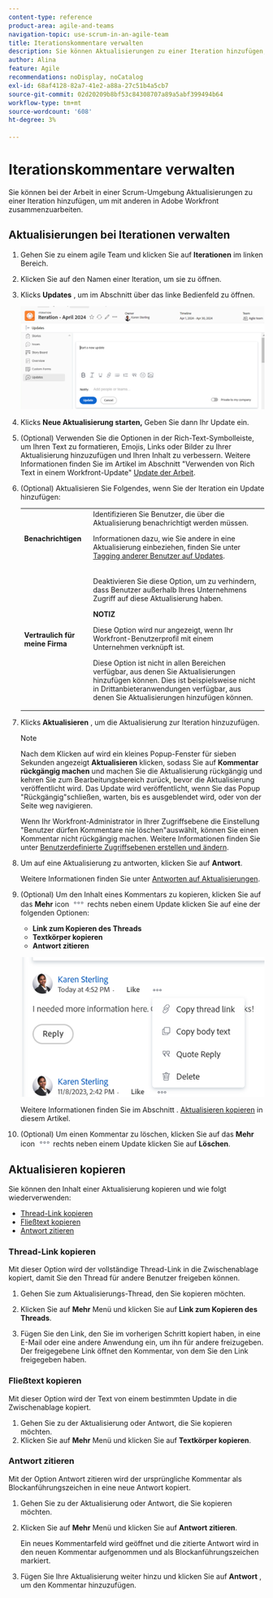 ```yaml
---
content-type: reference
product-area: agile-and-teams
navigation-topic: use-scrum-in-an-agile-team
title: Iterationskommentare verwalten
description: Sie können Aktualisierungen zu einer Iteration hinzufügen, wenn Sie in einer Scrum-Umgebung arbeiten, um mit anderen in Adobe Workfront zusammenzuarbeiten.
author: Alina
feature: Agile
recommendations: noDisplay, noCatalog
exl-id: 68af4128-82a7-41e2-a88a-27c51b4a5cb7
source-git-commit: 02d20209b8bf53c84308707a89a5abf399494b64
workflow-type: tm+mt
source-wordcount: '608'
ht-degree: 3%

---
```


# Iterationskommentare verwalten

Sie können bei der Arbeit in einer Scrum-Umgebung Aktualisierungen zu einer Iteration hinzufügen, um mit anderen in Adobe Workfront zusammenzuarbeiten.

## Aktualisierungen bei Iterationen verwalten

1. Gehen Sie zu einem agile Team und klicken Sie auf **Iterationen** im linken Bereich.
1. Klicken Sie auf den Namen einer Iteration, um sie zu öffnen.
1. Klicks **Updates** , um im Abschnitt über das linke Bedienfeld zu öffnen.

   ![](assets/updates-section-in-iteration.png)
1. Klicks **Neue Aktualisierung starten,** Geben Sie dann Ihr Update ein.
1. (Optional) Verwenden Sie die Optionen in der Rich-Text-Symbolleiste, um Ihren Text zu formatieren, Emojis, Links oder Bilder zu Ihrer Aktualisierung hinzuzufügen und Ihren Inhalt zu verbessern. Weitere Informationen finden Sie im Artikel im Abschnitt &quot;Verwenden von Rich Text in einem Workfront-Update&quot; [Update der Arbeit](/help/quicksilver/workfront-basics/updating-work-items-and-viewing-updates/update-work.md).
1. (Optional) Aktualisieren Sie Folgendes, wenn Sie der Iteration ein Update hinzufügen:

   <table style="table-layout:auto"> 
    <col> 
    <col> 
    <tbody> 
     <tr> 
      <td role="rowheader"><strong>Benachrichtigen</strong></td> 
      <td>Identifizieren Sie Benutzer, die über die Aktualisierung benachrichtigt werden müssen. <p>Informationen dazu, wie Sie andere in eine Aktualisierung einbeziehen, finden Sie unter <a href="/help/quicksilver/workfront-basics/updating-work-items-and-viewing-updates/tag-others-on-updates.md">Tagging anderer Benutzer auf Updates</a>.</p></td> 
     </tr> 
     <tr> 
      <td role="rowheader"><strong>Vertraulich für meine Firma</strong></td> 
      <td> <p>Deaktivieren Sie diese Option, um zu verhindern, dass Benutzer außerhalb Ihres Unternehmens Zugriff auf diese Aktualisierung haben.</p> 
      <p><b>NOTIZ</b></p>
      <p>Diese Option wird nur angezeigt, wenn Ihr Workfront-Benutzerprofil mit einem Unternehmen verknüpft ist.</p>
      <p>Diese Option ist nicht in allen Bereichen verfügbar, aus denen Sie Aktualisierungen hinzufügen können. Dies ist beispielsweise nicht in Drittanbieteranwendungen verfügbar, aus denen Sie Aktualisierungen hinzufügen können. </p>
      </td> 
     </tr> 
    </tbody> 
   </table>

1. Klicks **Aktualisieren** , um die Aktualisierung zur Iteration hinzuzufügen.

   >[!NOTE]
   >
   >Nach dem Klicken auf wird ein kleines Popup-Fenster für sieben Sekunden angezeigt **Aktualisieren** klicken, sodass Sie auf **Kommentar rückgängig machen** und machen Sie die Aktualisierung rückgängig und kehren Sie zum Bearbeitungsbereich zurück, bevor die Aktualisierung veröffentlicht wird. Das Update wird veröffentlicht, wenn Sie das Popup &quot;Rückgängig&quot;schließen, warten, bis es ausgeblendet wird, oder von der Seite weg navigieren.
   >
   >Wenn Ihr Workfront-Administrator in Ihrer Zugriffsebene die Einstellung &quot;Benutzer dürfen Kommentare nie löschen&quot;auswählt, können Sie einen Kommentar nicht rückgängig machen. Weitere Informationen finden Sie unter [Benutzerdefinierte Zugriffsebenen erstellen und ändern](/help/quicksilver/administration-and-setup/add-users/configure-and-grant-access/create-modify-access-levels.md).

1. Um auf eine Aktualisierung zu antworten, klicken Sie auf **Antwort**.

   Weitere Informationen finden Sie unter [Antworten auf Aktualisierungen](/help/quicksilver/workfront-basics/updating-work-items-and-viewing-updates/reply-to-updates.md).

1. (Optional) Um den Inhalt eines Kommentars zu kopieren, klicken Sie auf das **Mehr** icon ![](assets/more-icon.png) rechts neben einem Update klicken Sie auf eine der folgenden Optionen:

   * **Link zum Kopieren des Threads**
   * **Textkörper kopieren**
   * **Antwort zitieren**

   ![](assets/copy-comment-content-in-updates-section.png)

   Weitere Informationen finden Sie im Abschnitt . [Aktualisieren kopieren](#copy-an-update) in diesem Artikel.
1. (Optional) Um einen Kommentar zu löschen, klicken Sie auf das **Mehr** icon ![](assets/more-icon.png) rechts neben einem Update klicken Sie auf **Löschen**.

## Aktualisieren kopieren

Sie können den Inhalt einer Aktualisierung kopieren und wie folgt wiederverwenden:

* [Thread-Link kopieren](#copy-thread-link)
* [Fließtext kopieren](#copy-body-text)
* [Antwort zitieren](#quote-reply)

### Thread-Link kopieren

Mit dieser Option wird der vollständige Thread-Link in die Zwischenablage kopiert, damit Sie den Thread für andere Benutzer freigeben können.

1. Gehen Sie zum Aktualisierungs-Thread, den Sie kopieren möchten.

1. Klicken Sie auf **Mehr** Menü und klicken Sie auf **Link zum Kopieren des Threads**.

1. Fügen Sie den Link, den Sie im vorherigen Schritt kopiert haben, in eine E-Mail oder eine andere Anwendung ein, um ihn für andere freizugeben. Der freigegebene Link öffnet den Kommentar, von dem Sie den Link freigegeben haben.

### Fließtext kopieren

Mit dieser Option wird der Text von einem bestimmten Update in die Zwischenablage kopiert.

1. Gehen Sie zu der Aktualisierung oder Antwort, die Sie kopieren möchten.
1. Klicken Sie auf **Mehr** Menü und klicken Sie auf **Textkörper kopieren**.

### Antwort zitieren

Mit der Option Antwort zitieren wird der ursprüngliche Kommentar als Blockanführungszeichen in eine neue Antwort kopiert.

1. Gehen Sie zu der Aktualisierung oder Antwort, die Sie kopieren möchten.
1. Klicken Sie auf **Mehr** Menü und klicken Sie auf **Antwort zitieren**.

   Ein neues Kommentarfeld wird geöffnet und die zitierte Antwort wird in den neuen Kommentar aufgenommen und als Blockanführungszeichen markiert.

1. Fügen Sie Ihre Aktualisierung weiter hinzu und klicken Sie auf **Antwort** , um den Kommentar hinzuzufügen.
